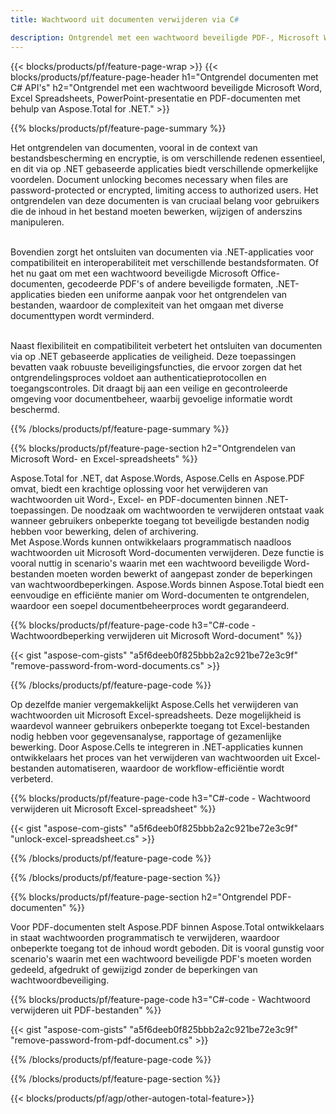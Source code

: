 ```yaml
---
title: Wachtwoord uit documenten verwijderen via C# 

description: Ontgrendel met een wachtwoord beveiligde PDF-, Microsoft Word-bestand, Excel-spreadsheet en PowerPoint-presentatiebestanden via uw C#-applicatie.
---
```


{{< blocks/products/pf/feature-page-wrap >}}
{{< blocks/products/pf/feature-page-header h1="Ontgrendel documenten met C# API's" h2="Ontgrendel met een wachtwoord beveiligde Microsoft Word, Excel Spreadsheets, PowerPoint-presentatie en PDF-documenten met behulp van Aspose.Total for .NET." >}}

{{% blocks/products/pf/feature-page-summary %}}

Het ontgrendelen van documenten, vooral in de context van bestandsbescherming en encryptie, is om verschillende redenen essentieel, en dit via op .NET gebaseerde applicaties biedt verschillende opmerkelijke voordelen. Document unlocking becomes necessary when files are password-protected or encrypted, limiting access to authorized users. Het ontgrendelen van deze documenten is van cruciaal belang voor gebruikers die de inhoud in het bestand moeten bewerken, wijzigen of anderszins manipuleren. <br /><br />

Bovendien zorgt het ontsluiten van documenten via .NET-applicaties voor compatibiliteit en interoperabiliteit met verschillende bestandsformaten. Of het nu gaat om met een wachtwoord beveiligde Microsoft Office-documenten, gecodeerde PDF's of andere beveiligde formaten, .NET-applicaties bieden een uniforme aanpak voor het ontgrendelen van bestanden, waardoor de complexiteit van het omgaan met diverse documenttypen wordt verminderd.<br /><br />

Naast flexibiliteit en compatibiliteit verbetert het ontsluiten van documenten via op .NET gebaseerde applicaties de veiligheid. Deze toepassingen bevatten vaak robuuste beveiligingsfuncties, die ervoor zorgen dat het ontgrendelingsproces voldoet aan authenticatieprotocollen en toegangscontroles. Dit draagt bij aan een veilige en gecontroleerde omgeving voor documentbeheer, waarbij gevoelige informatie wordt beschermd.

{{% /blocks/products/pf/feature-page-summary  %}}

{{% blocks/products/pf/feature-page-section  h2="Ontgrendelen van Microsoft Word- en Excel-spreadsheets" %}}

Aspose.Total for .NET, dat Aspose.Words, Aspose.Cells en Aspose.PDF omvat, biedt een krachtige oplossing voor het verwijderen van wachtwoorden uit Word-, Excel- en PDF-documenten binnen .NET-toepassingen. De noodzaak om wachtwoorden te verwijderen ontstaat vaak wanneer gebruikers onbeperkte toegang tot beveiligde bestanden nodig hebben voor bewerking, delen of archivering.<br />
Met Aspose.Words kunnen ontwikkelaars programmatisch naadloos wachtwoorden uit Microsoft Word-documenten verwijderen. Deze functie is vooral nuttig in scenario's waarin met een wachtwoord beveiligde Word-bestanden moeten worden bewerkt of aangepast zonder de beperkingen van wachtwoordbeperkingen. Aspose.Words binnen Aspose.Total biedt een eenvoudige en efficiënte manier om Word-documenten te ontgrendelen, waardoor een soepel documentbeheerproces wordt gegarandeerd.

{{% blocks/products/pf/feature-page-code h3="C#-code - Wachtwoordbeperking verwijderen uit Microsoft Word-document" %}}

{{< gist "aspose-com-gists" "a5f6deeb0f825bbb2a2c921be72e3c9f" "remove-password-from-word-documents.cs" >}}

{{% /blocks/products/pf/feature-page-code  %}}

Op dezelfde manier vergemakkelijkt Aspose.Cells het verwijderen van wachtwoorden uit Microsoft Excel-spreadsheets. Deze mogelijkheid is waardevol wanneer gebruikers onbeperkte toegang tot Excel-bestanden nodig hebben voor gegevensanalyse, rapportage of gezamenlijke bewerking. Door Aspose.Cells te integreren in .NET-applicaties kunnen ontwikkelaars het proces van het verwijderen van wachtwoorden uit Excel-bestanden automatiseren, waardoor de workflow-efficiëntie wordt verbeterd.

{{% blocks/products/pf/feature-page-code h3="C#-code - Wachtwoord verwijderen uit Microsoft Excel-spreadsheet" %}}

{{< gist "aspose-com-gists" "a5f6deeb0f825bbb2a2c921be72e3c9f" "unlock-excel-spreadsheet.cs" >}}

{{% /blocks/products/pf/feature-page-code  %}}

{{% /blocks/products/pf/feature-page-section %}}

{{% blocks/products/pf/feature-page-section  h2="Ontgrendel PDF-documenten" %}}

Voor PDF-documenten stelt Aspose.PDF binnen Aspose.Total ontwikkelaars in staat wachtwoorden programmatisch te verwijderen, waardoor onbeperkte toegang tot de inhoud wordt geboden. Dit is vooral gunstig voor scenario's waarin met een wachtwoord beveiligde PDF's moeten worden gedeeld, afgedrukt of gewijzigd zonder de beperkingen van wachtwoordbeveiliging.

{{% blocks/products/pf/feature-page-code h3="C#-code - Wachtwoord verwijderen uit PDF-bestanden" %}}

{{< gist "aspose-com-gists" "a5f6deeb0f825bbb2a2c921be72e3c9f" "remove-password-from-pdf-document.cs" >}}

{{% /blocks/products/pf/feature-page-code  %}}

{{% /blocks/products/pf/feature-page-section %}}

{{< blocks/products/pf/agp/other-autogen-total-feature>}}